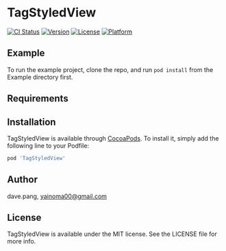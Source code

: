# TagStyledView

[![CI Status](https://img.shields.io/travis/dave.pang/TagStyledView.svg?style=flat)](https://travis-ci.org/dave.pang/TagStyledView)
[![Version](https://img.shields.io/cocoapods/v/TagStyledView.svg?style=flat)](https://cocoapods.org/pods/TagStyledView)
[![License](https://img.shields.io/cocoapods/l/TagStyledView.svg?style=flat)](https://cocoapods.org/pods/TagStyledView)
[![Platform](https://img.shields.io/cocoapods/p/TagStyledView.svg?style=flat)](https://cocoapods.org/pods/TagStyledView)

## Example

To run the example project, clone the repo, and run `pod install` from the Example directory first.

## Requirements

## Installation

TagStyledView is available through [CocoaPods](https://cocoapods.org). To install
it, simply add the following line to your Podfile:

```ruby
pod 'TagStyledView'
```

## Author

dave.pang, yainoma00@gmail.com

## License

TagStyledView is available under the MIT license. See the LICENSE file for more info.
